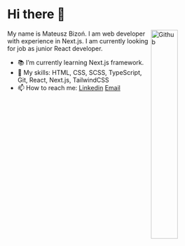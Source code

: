 # Hi there 👋

<img width="35%" align="right" alt="Github" src="https://user-images.githubusercontent.com/48678280/88862734-4903af80-d201-11ea-968b-9c939d88a37c.gif" />

My name is Mateusz Bizoń. I am web developer with experience in Next.js. I am currently looking for job as junior React developer.

- 📚 I’m currently learning Next.js framework.
- 🔭 My skills: HTML, CSS, SCSS, TypeScript, Git, React, Next.js, TailwindCSS
- 📫 How to reach me: [Linkedin](https://www.linkedin.com/in/mateusz-bizo%C5%84-ab5672304/) [Email](mailto:mat-biz@wp.pl)
